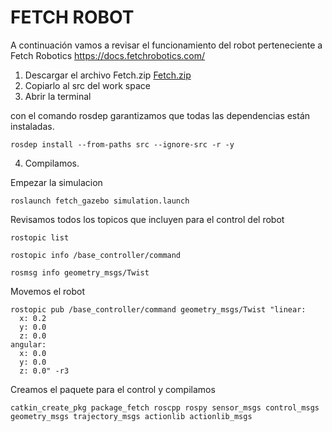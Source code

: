 # FETCH ROBOT

A continuación vamos a revisar el funcionamiento del robot perteneciente a Fetch Robotics https://docs.fetchrobotics.com/

1. Descargar el archivo Fetch.zip [Fetch.zip ](https://drive.google.com/file/d/1BIxx2r0pQhecf6fCdnr5PlkOMnW-xIVL/view?usp=drive_link)
2. Copiarlo al src del work space
3. Abrir la terminal

con el comando rosdep garantizamos que todas las dependencias están instaladas.
```
rosdep install --from-paths src --ignore-src -r -y
```
4. Compilamos.

Empezar la simulacion

```
roslaunch fetch_gazebo simulation.launch
```

Revisamos todos los topicos que incluyen para el control del robot

```
rostopic list
```
```
rostopic info /base_controller/command
```
```
rosmsg info geometry_msgs/Twist
```

Movemos el robot
```
rostopic pub /base_controller/command geometry_msgs/Twist "linear:
  x: 0.2
  y: 0.0
  z: 0.0
angular:
  x: 0.0
  y: 0.0
  z: 0.0" -r3
```

Creamos el  paquete para el control  y compilamos

```
catkin_create_pkg package_fetch roscpp rospy sensor_msgs control_msgs geometry_msgs trajectory_msgs actionlib actionlib_msgs
```

